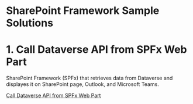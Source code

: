 # SharePoint Framework Sample Solutions

# 1. Call Dataverse API from SPFx Web Part

SharePoint Framework (SPFx) that retrieves data from Dataverse and displayes it on SharePoint page, Outlook, and Microsoft Teams.

[Call Dataverse API from SPFx Web Part](./spfx-dataverse/README.md)

